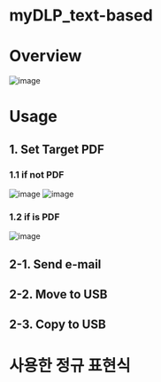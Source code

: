 # myDLP_text-based

# Overview
![image](https://user-images.githubusercontent.com/49504937/126534604-7f97494f-4aca-42a7-b714-96fb990bd78e.png)

# Usage
## 1. Set Target PDF
### 1.1 if not PDF
![image](https://user-images.githubusercontent.com/49504937/126535301-56333d34-0c26-44de-abea-ed5a286f842a.png)
![image](https://user-images.githubusercontent.com/49504937/126535325-88276c54-a268-421a-bbe5-eec2f34a16b3.png)
  
### 1.2 if is PDF
![image](https://user-images.githubusercontent.com/49504937/126535357-f8e89296-9842-44b7-b1e1-254359b7e6d3.png)

## 2-1. Send e-mail

## 2-2. Move to USB

## 2-3. Copy to USB

# 사용한 정규 표현식

